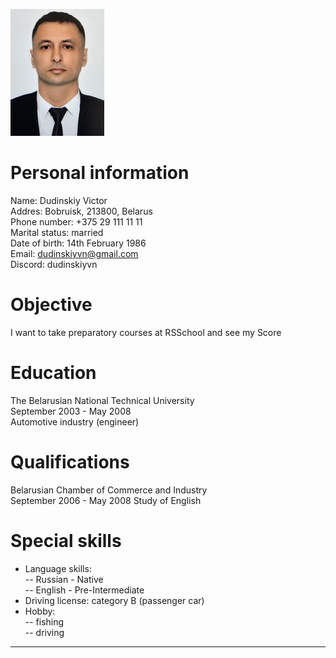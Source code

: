 ![foto](foto.jpg)  
# Personal information  
Name: Dudinskiy Victor  
Addres: Bobruisk, 213800, Belarus  
Phone number: +375 29 111 11 11  
Marital status: married  
Date of birth: 14th February 1986  
Email: dudinskiyvn@gmail.com  
Discord: dudinskiyvn  

# Objective  
I want to take preparatory courses at RSSchool and see my Score  

# Education  
The Belarusian National Technical University  
September 2003 - May 2008  
Automotive industry (engineer)  

# Qualifications  
Belarusian Chamber of Commerce and Industry  
September 2006 - May 2008 
Study of English  

# Special skills  
- Language skills:  
-- Russian - Native  
-- English - Pre-Intermediate  
- Driving license: category B (passenger car)  
- Hobby:  
-- fishing  
-- driving  
---